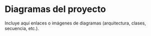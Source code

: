 # Diagramas del proyecto

Incluye aquí enlaces o imágenes de diagramas (arquitectura, clases, secuencia, etc.).

